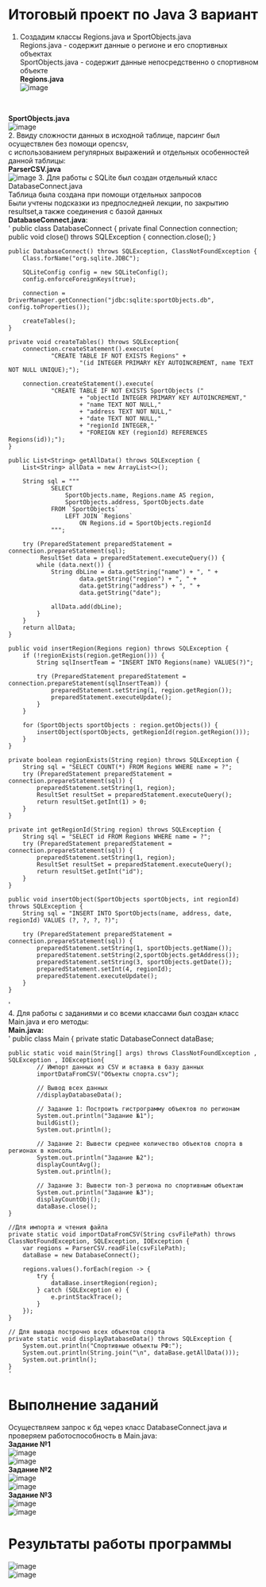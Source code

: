 # Итоговый проект по Java 3 вариант
1. Создадим классы Regions.java и SportObjects.java<br>
Regions.java - содержит данные о регионе и его спортивных объектах<br>
SportObjects.java - содержит данные непосредственно о спортивном объекте<br>
<b>Regions.java</b><br>
![image](https://github.com/koxeiri/RTFjava/assets/155970191/088b1882-f176-40e8-8ad0-e849c1f88874)
<br>

<b>SportObjects.java</b><br>
![image](https://github.com/koxeiri/RTFjava/assets/155970191/ad7d0eb7-5b75-44a3-9489-05afa6b17cb0)<br>
2. Ввиду сложности данных в исходной таблице, парсинг был осуществлен без помощи opencsv,<br> с использованием регулярных выражений и отдельных особенностей данной таблицы:<br>
<b>ParserCSV.java</b><br>
![image](https://github.com/koxeiri/RTFjava/assets/155970191/c779168e-13a8-4e4a-b5ae-a7c2ec705b68)
3. Для работы с SQLite был создан отдельный класс DatabaseConnect.java<br>
Таблица была создана при помощи отдельных запросов<br>
Были учтены подсказки из предпоследней лекции, по закрытию resultset,а также соединения с базой данных<br>
<b>DatabaseConnect.java</b>:<br>
'
public class DatabaseConnect {
    private final Connection connection;
    public void close() throws SQLException {
        connection.close();
    }

    public DatabaseConnect() throws SQLException, ClassNotFoundException {
        Class.forName("org.sqlite.JDBC");

        SQLiteConfig config = new SQLiteConfig();
        config.enforceForeignKeys(true);

        connection = DriverManager.getConnection("jdbc:sqlite:sportObjects.db", config.toProperties());

        createTables();
    }

    private void createTables() throws SQLException{
        connection.createStatement().execute(
                "CREATE TABLE IF NOT EXISTS Regions" +
                        "(id INTEGER PRIMARY KEY AUTOINCREMENT, name TEXT NOT NULL UNIQUE);");

        connection.createStatement().execute(
                "CREATE TABLE IF NOT EXISTS SportObjects ("
                        + "objectId INTEGER PRIMARY KEY AUTOINCREMENT,"
                        + "name TEXT NOT NULL,"
                        + "address TEXT NOT NULL,"
                        + "date TEXT NOT NULL,"
                        + "regionId INTEGER,"
                        + "FOREIGN KEY (regionId) REFERENCES Regions(id));");
    }

    public List<String> getAllData() throws SQLException {
        List<String> allData = new ArrayList<>();

        String sql = """
                SELECT
                    SportObjects.name, Regions.name AS region,
                    SportObjects.address, SportObjects.date
                FROM `SportObjects`
                    LEFT JOIN `Regions`
                        ON Regions.id = SportObjects.regionId
                """;

        try (PreparedStatement preparedStatement = connection.prepareStatement(sql);
             ResultSet data = preparedStatement.executeQuery()) {
            while (data.next()) {
                String dbLine = data.getString("name") + ", " +
                        data.getString("region") + ", " +
                        data.getString("address") + ", " +
                        data.getString("date");

                allData.add(dbLine);
            }
        }
        return allData;
    }

    public void insertRegion(Regions region) throws SQLException {
        if (!regionExists(region.getRegion())) {
            String sqlInsertTeam = "INSERT INTO Regions(name) VALUES(?)";

            try (PreparedStatement preparedStatement = connection.prepareStatement(sqlInsertTeam)) {
                preparedStatement.setString(1, region.getRegion());
                preparedStatement.executeUpdate();
            }
        }

        for (SportObjects sportObjects : region.getObjects()) {
            insertObject(sportObjects, getRegionId(region.getRegion()));
        }
    }

    private boolean regionExists(String region) throws SQLException {
        String sql = "SELECT COUNT(*) FROM Regions WHERE name = ?";
        try (PreparedStatement preparedStatement = connection.prepareStatement(sql)) {
            preparedStatement.setString(1, region);
            ResultSet resultSet = preparedStatement.executeQuery();
            return resultSet.getInt(1) > 0;
        }
    }

    private int getRegionId(String region) throws SQLException {
        String sql = "SELECT id FROM Regions WHERE name = ?";
        try (PreparedStatement preparedStatement = connection.prepareStatement(sql)) {
            preparedStatement.setString(1, region);
            ResultSet resultSet = preparedStatement.executeQuery();
            return resultSet.getInt("id");
        }
    }

    public void insertObject(SportObjects sportObjects, int regionId) throws SQLException {
        String sql = "INSERT INTO SportObjects(name, address, date, regionId) VALUES (?, ?, ?, ?)";

        try (PreparedStatement preparedStatement = connection.prepareStatement(sql)) {
            preparedStatement.setString(1, sportObjects.getName());
            preparedStatement.setString(2,sportObjects.getAddress());
            preparedStatement.setString(3, sportObjects.getDate());
            preparedStatement.setInt(4, regionId);
            preparedStatement.executeUpdate();
        }
    }
'<br>
4. Для работы с заданиями и со всеми классами был создан класс Main.java и его методы:<br>
<b>Main.java:</b><br>
'
public class Main {
    private static DatabaseConnect dataBase;

    public static void main(String[] args) throws ClassNotFoundException , SQLException , IOException{
            // Импорт данных из CSV и вставка в базу данных
            importDataFromCSV("Объекты спорта.csv");

            // Вывод всех данных
            //displayDatabaseData();

            // Задание 1: Построить гистрограмму объектов по регионам
            System.out.println("Задание №1");
            buildGist();
            System.out.println();

            // Задание 2: Вывести среднее количество объектов спорта в регионах в консоль
            System.out.println("Задание №2");
            displayCountAvg();
            System.out.println();

            // Задание 3: Вывести топ-3 региона по спортивным объектам
            System.out.println("Задание №3");
            displayCountObj();
            dataBase.close();
    }

    //Для импорта и чтения файла
    private static void importDataFromCSV(String csvFilePath) throws ClassNotFoundException, SQLException, IOException {
        var regions = ParserCSV.readFile(csvFilePath);
        dataBase = new DatabaseConnect();

        regions.values().forEach(region -> {
            try {
                dataBase.insertRegion(region);
            } catch (SQLException e) {
                e.printStackTrace();
            }
        });
    }

    // Для вывода построчно всех объектов спорта
    private static void displayDatabaseData() throws SQLException {
        System.out.println("Спортивные объекты РФ:");
        System.out.println(String.join("\n", dataBase.getAllData()));
        System.out.println();
    }
    '

# Выполнение заданий<br>
Осуществляем запрос к бд через класс DatabaseConnect.java и проверяем работоспособность в Main.java:<br>
<b>Задание №1</b><br>
![image](https://github.com/koxeiri/RTFjava/assets/155970191/738c9dcc-e712-4d29-b06b-f8dc8e1f1f3c)<br>
![image](https://github.com/koxeiri/RTFjava/assets/155970191/fa9c79a3-e93f-4e54-be7b-1bd763515e10)<br>
<b>Задание №2</b><br>
![image](https://github.com/koxeiri/RTFjava/assets/155970191/50e26103-df75-465c-828e-8eeb62f11125)<br>
![image](https://github.com/koxeiri/RTFjava/assets/155970191/f4ed542a-e6b8-44bf-9744-7ae175c65262)<br>
<b>Задание №3</b><br>
![image](https://github.com/koxeiri/RTFjava/assets/155970191/c337e737-df3c-4728-aa47-b9ce117294a2)<br>
![image](https://github.com/koxeiri/RTFjava/assets/155970191/d4f2d818-206a-49d8-9eff-a3025cb7ec93)<br>
# Результаты работы программы
![image](https://github.com/koxeiri/RTFjava/assets/155970191/742ef7cc-e39a-4f6d-9dad-b8122dc53297)
<br>
![image](https://github.com/koxeiri/RTFjava/assets/155970191/9591781d-29b4-42c6-b9b9-33311d788c85)

